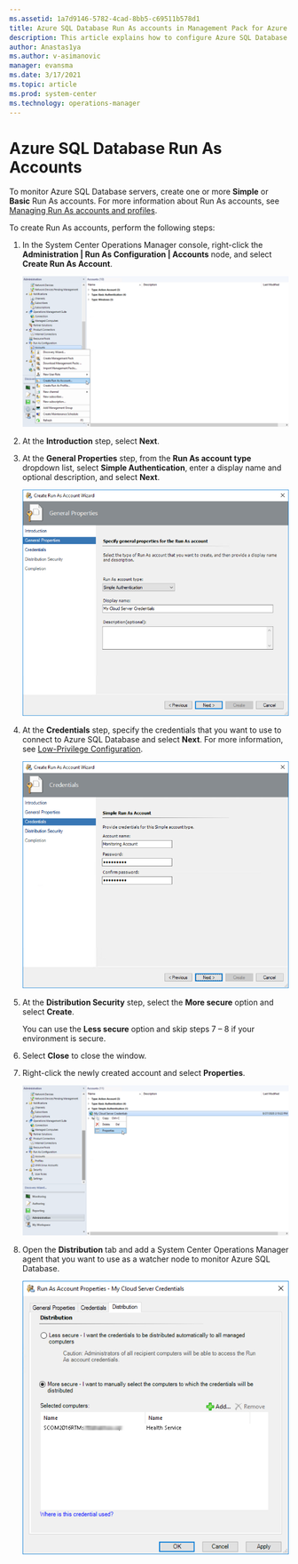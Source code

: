 ```yaml
---
ms.assetid: 1a7d9146-5782-4cad-8bb5-c69511b578d1
title: Azure SQL Database Run As accounts in Management Pack for Azure SQL Database
description: This article explains how to configure Azure SQL Database run as accounts in Management Pack for Azure SQL Database
author: Anastas1ya
ms.author: v-asimanovic
manager: evansma
ms.date: 3/17/2021
ms.topic: article
ms.prod: system-center
ms.technology: operations-manager
---
```


# Azure SQL Database Run As Accounts

To monitor Azure SQL Database servers, create one or more **Simple** or **Basic** Run As accounts. For more information about Run As accounts, see [Managing Run As accounts and profiles](manage-security-maintain-runas-profiles.md).

To create Run As accounts, perform the following steps:

1. In the System Center Operations Manager console, right-click the **Administration | Run As Configuration | Accounts** node, and select **Create Run As Account**.

    ![Screenshot showing Create Run As Accounts.](./media/azure-sql-management-pack/creating-run-as-accounts.png)

2. At the **Introduction** step, select **Next**.

3. At the **General Properties** step, from the **Run As account type** dropdown list, select **Simple Authentication**, enter a display name and optional description, and select **Next**.

    ![Screenshot showing General properties.](./media/azure-sql-management-pack/configuring-general-properties-run-as.png)

4. At the **Credentials** step, specify the credentials that you want to use to connect to Azure SQL Database and select **Next**. For more information, see [Low-Privilege Configuration](azure-sql-management-pack-low-privilege-configuration.md).

    ![Screenshot showing Set credentials.](./media/azure-sql-management-pack/configuring-credentials.png)

5. At the **Distribution Security** step, select the **More secure** option and select **Create**.

    You can use the **Less secure** option and skip steps 7 – 8 if your environment is secure.

6. Select **Close** to close the window.

7. Right-click the newly created account and select **Properties**.

    ![Screenshot showing Account properties.](./media/azure-sql-management-pack/account-properties.png)

8. Open the **Distribution** tab and add a System Center Operations Manager agent that you want to use as a watcher node to monitor Azure SQL Database.

    ![Screenshot showing Add agent.](./media/azure-sql-management-pack/adding-agent.png)
